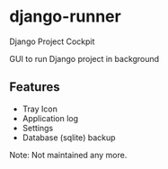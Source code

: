 # django-runner
Django Project Cockpit

GUI to run Django project in background

## Features
* Tray Icon
* Application log
* Settings
* Database (sqlite) backup

Note: Not maintained any more.
